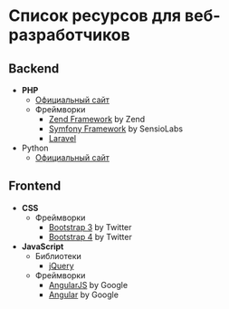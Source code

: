 # Список ресурсов для веб-разработчиков

## Backend

- __PHP__
  - [Официальный сайт](http://php.net/)
  - Фреймворки
    - [Zend Framework](https://framework.zend.com) by Zend
    - [Symfony Framework](http://symfony.com) by SensioLabs
    - [Laravel](https://laravel.com)
- Python
  - [Официальный сайт](https://www.python.org)

## Frontend
- __CSS__
  - Фреймворки
    - [Bootstrap 3](http://getbootstrap.com) by Twitter
    - [Bootstrap 4](https://v4-alpha.getbootstrap.com) by Twitter
- __JavaScript__
  - Библиотеки
    - [jQuery](http://jquery.com)
  - Фреймворки
    - [AngularJS](https://angularjs.org) by Google
    - [Angular](https://angular.io) by Google

